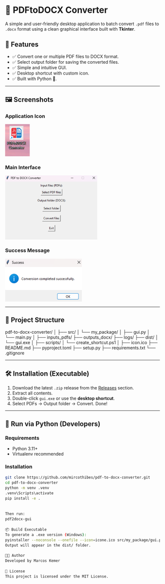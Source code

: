 # 🧩 PDFtoDOCX Converter

A simple and user-friendly desktop application to batch convert `.pdf` files to `.docx` format using a clean graphical interface built with **Tkinter**.

## 🚀 Features

- ✅ Convert one or multiple PDF files to DOCX format.
- ✅ Select output folder for saving the converted files.
- ✅ Simple and intuitive GUI.
- ✅ Desktop shortcut with custom icon.
- ✅ Built with Python 🐍.

---

## 🖼️ Screenshots

### Application Icon
<img src="docs/images/icon.png" width="80">

### Main Interface
<img src="docs/images/interface.png" width="300">

### Success Message
<img src="docs/images/success.png" width="250">

---

## 📁 Project Structure

pdf-to-docx-converter/
│
├── src/
│ └── my_package/
│ ├── gui.py
│ └── main.py
│
├── inputs_pdfs/
├── outputs_docx/
├── logs/
├── dist/
│ └── gui.exe
│
├── scripts/
│ └── create_shortcut.ps1
│
├── icon.ico
├── README.md
├── pyproject.toml
├── setup.py
├── requirements.txt
└── .gitignore


---

## 🛠️ Installation (Executable)

1. Download the latest `.zip` release from the [Releases](https://github.com/your-username/your-repo-name/releases) section.
2. Extract all contents.
3. Double-click `gui.exe` or use the **desktop shortcut**.
4. Select PDFs → Output folder → Convert. Done!

---

## 🐍 Run via Python (Developers)

### Requirements

- Python 3.11+
- Virtualenv recommended

### Installation

```bash
git clone https://github.com/mircothibes/pdf-to-docx-converter.git
cd pdf-to-docx-converter
python -m venv .venv
.venv\Scripts\activate
pip install -e .


Then run:
pdf2docx-gui

📦 Build Executable
To generate a .exe version (Windows):
pyinstaller --noconsole --onefile --icon=icone.ico src/my_package/gui.py
Output will appear in the dist/ folder.

🧑‍💻 Author
Developed by Marcos Kemer

📄 License
This project is licensed under the MIT License.